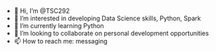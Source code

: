 - 👋 Hi, I’m @TSC292
- 👀 I’m interested in developing Data Science skills, Python, Spark
- 🌱 I’m currently learning Python
- 💞️ I’m looking to collaborate on personal development opportunities
- 📫 How to reach me: messaging

<!---
TSC292/TSC292 is a ✨ special ✨ repository because its `README.md` (this file) appears on your GitHub profile.
You can click the Preview link to take a look at your changes.
--->
